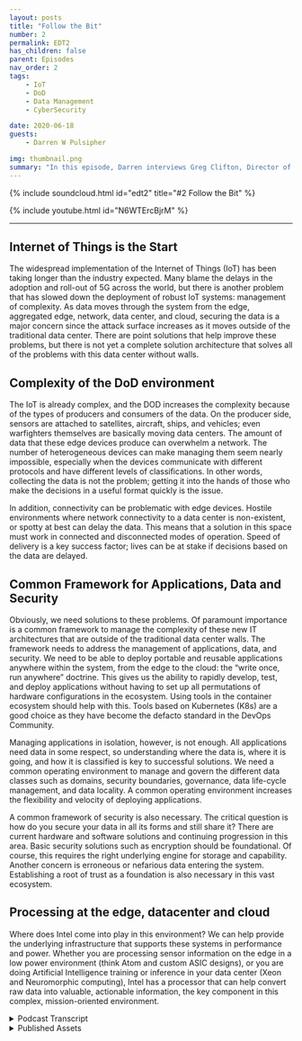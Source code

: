 ```yaml
---
layout: posts
title: "Follow the Bit"
number: 2
permalink: EDT2
has_children: false
parent: Episodes
nav_order: 2
tags:
    - IoT
    - DoD
    - Data Management
    - CyberSecurity

date: 2020-06-18
guests:
    - Darren W Pulsipher

img: thumbnail.png
summary: "In this episode, Darren interviews Greg Clifton, Director of Department of Defense (DOD) and Intelligence for Intel Corp. They discuss the challenges of data management in a complex system that spans multiple clouds, enterprise data centers, regional data centers, and tactical edge. Listen to Darren and Greg follow a bit of data from its collection and journey through this ecosystem to the production of actionable information for analysts and warfighters. Listen to Darren and Greg discuss some of the obstacles in this large, circular environment and solutions to help get actionable information to analysts and back to warfighters."
---
```


{% include soundcloud.html id="edt2" title="#2 Follow the Bit" %}

{% include youtube.html id="N6WTErcBjrM" %}

---


## Internet of Things is the Start

The widespread implementation of the Internet of Things (IoT) has been taking longer than the industry expected. Many blame the delays in the adoption and roll-out of 5G across the world, but there is another problem that has slowed down the deployment of robust IoT systems: management of complexity. As data moves through the system from the edge, aggregated edge, network, data center, and cloud, securing the data is a major concern since the attack surface increases as it moves outside of the traditional data center. There are point solutions that help improve these problems, but there is not yet a complete solution architecture that solves all of the problems with this data center without walls.

## Complexity of the DoD environment

The IoT is already complex, and the DOD increases the complexity because of the types of producers and consumers of the data. On the producer side, sensors are attached to satellites, aircraft, ships, and vehicles; even warfighters themselves are basically moving data centers. The amount of data that these edge devices produce can overwhelm a network. The number of heterogeneous devices can make managing them seem nearly impossible, especially when the devices communicate with different protocols and have different levels of classifications. In other words, collecting the data is not the problem; getting it into the hands of those who make the decisions in a useful format quickly is the issue.

In addition, connectivity can be problematic with edge devices. Hostile environments where network connectivity to a data center is non-existent, or spotty at best can delay the data. This means that a solution in this space must work in connected and disconnected modes of operation. Speed of delivery is a key success factor; lives can be at stake if decisions based on the data are delayed.

## Common Framework for Applications, Data and Security

Obviously, we need solutions to these problems. Of paramount importance is a common framework to manage the complexity of these new IT architectures that are outside of the traditional data center walls. The framework needs to address the management of applications, data, and security. We need to be able to deploy portable and reusable applications anywhere within the system, from the edge to the cloud: the “write once, run anywhere” doctrine. This gives us the ability to rapidly develop, test, and deploy applications without having to set up all permutations of hardware configurations in the ecosystem. Using tools in the container ecosystem should help with this. Tools based on Kubernetes (K8s) are a good choice as they have become the defacto standard in the DevOps Community.   

Managing applications in isolation, however, is not enough. All applications need data in some respect, so understanding where the data is, where it is going, and how it is classified is key to successful solutions. We need a common operating environment to manage and govern the different data classes such as domains, security boundaries, governance, data life-cycle management, and data locality. A common operating environment increases the flexibility and velocity of deploying applications.

A common framework of security is also necessary. The critical question is how do you secure your data in all its forms and still share it? There are current hardware and software solutions and continuing progression in this area. Basic security solutions such as encryption should be foundational. Of course, this requires the right underlying engine for storage and capability. Another concern is erroneous or nefarious data entering the system. Establishing a root of trust as a foundation is also necessary in this vast ecosystem.

## Processing at the edge, datacenter and cloud

Where does Intel come into play in this environment? We can help provide the underlying infrastructure that supports these systems in performance and power. Whether you are processing sensor information on the edge in a low power environment (think Atom and custom ASIC designs), or you are doing Artificial Intelligence training or inference in your data center (Xeon and Neuromorphic computing),  Intel has a processor that can help convert raw data into valuable, actionable information, the key component in this complex, mission-oriented environment.


<details>
<summary> Podcast Transcript </summary>


</details>

<details>
<summary> Published Assets </summary>


</details>
